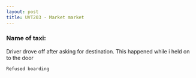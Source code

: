```yaml
---
layout: post
title: UVT203 - Market market
---
```


### Name of taxi: 

Driver drove off after asking for destination. This happened while i held on to the door

```Refused boarding```
